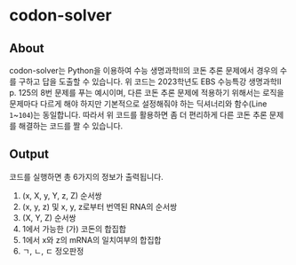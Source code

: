 # codon-solver
## About
codon-solver는 Python을 이용하여 수능 생명과학Ⅱ의 코돈 추론 문제에서 경우의 수를 구하고 답을 도출할 수 있습니다.
위 코드는 2023학년도 EBS 수능특강 생명과학Ⅱ p. 125의 8번 문제를 푸는 예시이며, 다른 코돈 추론 문제에 적용하기 위해서는 로직을 문제마다 다르게 해야 하지만 기본적으로 설정해줘야 하는 딕셔너리와 함수(Line `1`~`104`)는 동일합니다. 따라서 위 코드를 활용하면 좀 더 편리하게 다른 코돈 추론 문제를 해결하는 코드를 짤 수 있습니다.

## Output
코드를 실행하면 총 6가지의 정보가 출력됩니다.
1. (x, X, y, Y, z, Z) 순서쌍
2. (x, y, z) 및 x, y, z로부터 번역된 RNA의 순서쌍
3. (X, Y, Z) 순서쌍
4. 1에서 가능한 (가) 코돈의 합집합
5. 1에서 x와 z의 mRNA의 일치여부의 합집합
6. ㄱ, ㄴ, ㄷ 정오판정

